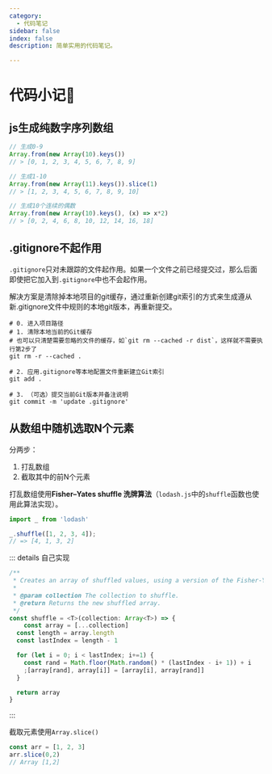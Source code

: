 ```yaml
---
category:
  - 代码笔记
sidebar: false
index: false
description: 简单实用的代码笔记。

---
```

# 代码小记🐥

## js生成纯数字序列数组

```javascript
// 生成0-9
Array.from(new Array(10).keys())
// > [0, 1, 2, 3, 4, 5, 6, 7, 8, 9]

// 生成1-10
Array.from(new Array(11).keys()).slice(1)
// > [1, 2, 3, 4, 5, 6, 7, 8, 9, 10]

// 生成10个连续的偶数
Array.from(new Array(10).keys(), (x) => x*2)
// > [0, 2, 4, 6, 8, 10, 12, 14, 16, 18]
```

## .gitignore不起作用

`.gitignore`只对未跟踪的文件起作用。如果一个文件之前已经提交过，那么后面即使把它加入到`.gitignore`中也不会起作用。

解决方案是清除掉本地项目的git缓存，通过重新创建git索引的方式来生成遵从新.gitignore文件中规则的本地git版本，再重新提交。

```shell
# 0. 进入项目路径
# 1. 清除本地当前的Git缓存
# 也可以只清楚需要忽略的文件的缓存，如`git rm --cached -r dist`，这样就不需要执行第2步了
git rm -r --cached .

# 2. 应用.gitignore等本地配置文件重新建立Git索引
git add .

# 3. （可选）提交当前Git版本并备注说明
git commit -m 'update .gitignore'
```

## 从数组中随机选取N个元素

分两步：

1. 打乱数组
2. 截取其中的前N个元素

打乱数组使用**Fisher–Yates shuffle 洗牌算法**（`lodash.js`中的`shuffle`函数也使用此算法实现）。

```typescript
import _ from 'lodash'

_.shuffle([1, 2, 3, 4]);
// => [4, 1, 3, 2]
```

::: details 自己实现

```typescript
/**
 * Creates an array of shuffled values, using a version of the Fisher-Yates shuffle.
 *
 * @param collection The collection to shuffle.
 * @return Returns the new shuffled array.
 */
const shuffle = <T>(collection: Array<T>) => {
    const array = [...collection]
  const length = array.length
  const lastIndex = length - 1

  for (let i = 0; i < lastIndex; i+=1) {
    const rand = Math.floor(Math.random() * (lastIndex - i+ 1)) + i
    ;[array[rand], array[i]] = [array[i], array[rand]]
  }

  return array
}
```

:::

截取元素使用`Array.slice()`

```javascript
const arr = [1, 2, 3]
arr.slice(0,2)
// Array [1,2]
```
